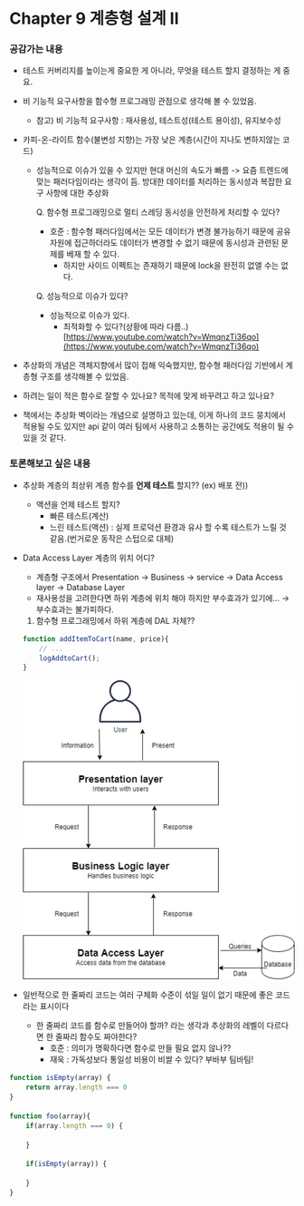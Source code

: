 # Chapter 9 계층형 설계 II

### **공감가는 내용**

- 테스트 커버리지를 높이는게 중요한 게 아니라, 무엇을 테스트 할지 결정하는 게 중요.
- 비 기능적 요구사항을 함수형 프로그래밍 관점으로 생각해 볼 수 있었음.
  
    - 참고) 비 기능적 요구사항 : 재사용성, 테스트성(테스트 용이성), 유지보수성
- 카피-온-라이트 함수(불변성 지향)는 가장 낮은 계층(시간이 지나도 변하지않는 코드)
    - 성능적으로 이슈가 있을 수 있지만 현대 머신의 속도가 빠름 -> 요즘 트렌드에 맞는 패러다임이라는 생각이 듬. 방대한 데이터를 처리하는 동시성과 복잡한 요구 사항에 대한 추상화
      
        Q. 함수형 프로그래밍으로 멀티 스레딩 동시성을 안전하게 처리할 수 있다?
        
        - 호준 : 함수형 패러다임에서는 모든 데이터가 변경 불가능하기 때문에 공유 자원에 접근하더라도 데이터가 변경할 수 없기 때문에 동시성과 관련된 문제를 베재 할 수 있다.
            - 하지만 사이드 이펙트는 존재하기 때문에 lock을 완전히 없앨 수는 없다.
        
        Q. 성능적으로 이슈가 있다?
        
        - 성능적으로 이슈가 있다.
            - 최적화할 수 있다?(상황에 따라 다름..)
            [https://www.youtube.com/watch?v=WmqnzTi36qo](https://www.youtube.com/watch?v=WmqnzTi36qo)
- 추상화의 개념은 객체지향에서 많이 접해 익숙했지만, 함수형 패러다임 기반에서 계층형 구조를 생각해볼 수 있었음.
- 하려는 일이 적은 함수로 잘할 수 있나요? 목적에 맞게 바꾸려고 하고 있나요?
- 책에서는 추상화 벽이라는 개념으로 설명하고 있는데, 이게 하나의 코드 뭉치에서 적용될 수도 있지만 api 같이 여러 팀에서 사용하고 소통하는 공간에도 적용이 될 수 있을 것 같다.

### **토론해보고 싶은 내용**

- 추상화 계층의 최상위 계층 함수를 **언제 테스트** 할지?? (ex) 배포 전))
    - 액션을 언제 테스트 할지?
        - 빠른 테스트(계산)
        - 느린 테스트(액션) : 실제 프로덕션 환경과 유사 할 수록 테스트가 느릴 것 같음.(번거로운 동작은 스텁으로 대체)
- Data Access Layer 계층의 위치 어디?
    - 계층형 구조에서 Presentation -> Business -> service -> Data Access layer -> Database Layer
    - 재사용성을 고려한다면 하위 계층에 위치 해야 하지만 부수효과가 있기에... → 부수효과는 불가피하다.
    1. 함수형 프로그래밍에서 하위 계층에 DAL 자체??
    
    ```jsx
    function addItemToCart(name, price){
    	// ...
    	logAddtoCart();
    }
    ```
    
    ![Untitled](images/1.png)
    
- 일반적으로 한 줄짜리 코드는 여러 구체화 수준이 섞일 일이 없기 때문에 좋은 코드라는 표시이다
    - 한 줄짜리 코드를 함수로 만들어야 할까? 라는 생각과 추상화의 레벨이 다르다면 한 줄짜리 함수도 짜야한다?
        - 호준 : 의미가 명확하다면 함수로 만들 필요 없지 않나??
        - 재욱 : 가독성보다 통일성 비용이 비쌀 수 있다? 부바부 팀바팀!

```jsx
function isEmpty(array) {
	return array.length === 0
}

function foo(array){
	if(array.length === 0) {

	}

	if(isEmpty(array)) {
	
	}
}
```
